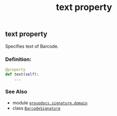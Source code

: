 ﻿---
title: text property
second_title: GroupDocs.Signature for Python via .NET API References
description: 
type: docs
url: /python-net/groupdocs.signature.domain/barcodesignature/text/
is_root: false
weight: 160
---

## text property


Specifies text of Barcode.
### Definition:
```python
@property
def text(self):
    ...
```

### See Also
* module [`groupdocs.signature.domain`](../../)
* class [`BarcodeSignature`](/signature/python-net/groupdocs.signature.domain/barcodesignature)
